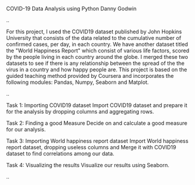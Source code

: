 COVID-19 Data Analysis using Python
Danny Godwin

..

For this project, I used the COVID19 dataset published by John Hopkins University that consists of the data related to the cumulative number of confirmed cases, per day, in each country. We have another dataset titled the "World Happiness Report" which consist of various life factors, scored by the people living in each country around the globe. I merged these two datasets to see if there is any relationship between the spread of the the virus in a country and how happy people are. This project is based on the guided teaching method provided by Coursera and incorporates the following modules: Pandas, Numpy, Seaborn and Matplot.

..

Task 1: Importing COVID19 dataset
Import COVID19 dataset and prepare it for the analysis by dropping columns and aggregating rows.

Task 2: Finding a good Measure
Decide on and calculate a good measure for our analysis.

Task 3: Importing World happiness report dataset
Import World happiness report dataset, dropping useless columns and Merge it with COVID19 dataset to find correlations among our data.

Task 4: Visualizing the results
Visualize our results using Seaborn.

..
